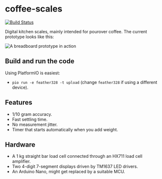 # coffee-scales
[![Build Status](https://travis-ci.org/mortenfyhn/coffee-scales.svg?branch=master)](https://travis-ci.org/mortenfyhn/coffee-scales)

Digital kitchen scales, mainly intended for pourover coffee. The current prototype looks like this:

![A breadboard prototype in action](https://i.imgur.com/RPn1dWZ.jpg)

## Build and run the code
Using PlatformIO is easiest:
* `pio run -e feather328 -t upload` (change `feather328` if using a different device).

## Features
* 1/10 gram accuracy.
* Fast settling time.
* No measurement jitter.
* Timer that starts automatically when you add weight.

## Hardware
* A 1 kg straight bar load cell connected through an HX711 load cell amplifier.
* Two 4-digit 7-segment displays driven by TM1637 LED drivers.
* An Arduino Nano, might get replaced by a suitable MCU.
